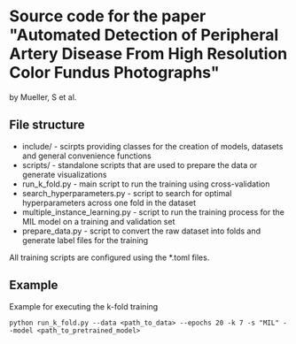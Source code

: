 # Source code for the paper "Automated Detection of Peripheral Artery Disease From High Resolution Color Fundus Photographs" 
by Mueller, S et al.

## File structure
* include/ - scirpts providing classes for the creation of models, datasets and general convenience functions
* scripts/ - standalone scripts that are used to prepare the data or generate visualizations
* run_k_fold.py - main script to run the training using cross-validation
* search_hyperparameters.py - script to search for optimal hyperparameters across one fold in the dataset
* multiple_instance_learning.py - script to run the training process for the MIL model on a training and validation set
* prepare_data.py - script to convert the raw dataset into folds and generate label files for the training

All training scripts are configured using the *.toml files. 

## Example
Example for executing the k-fold training
```
python run_k_fold.py --data <path_to_data> --epochs 20 -k 7 -s "MIL" --model <path_to_pretrained_model>
```
